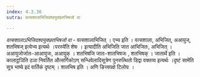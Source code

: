 ```yaml
---
index: 4.3.36
sutra: वत्सशालाभिजिदश्वयुक्छतभिषजो वा

---
```

_वत्सशालाऽभिजिदश्वयुक्छतभिषजो वा_ - वत्सशालाभिजित् । एभ्य इति । वत्सशाला, अभिजित्, अआयुज्, शतभिषज् इत्येभ्य इत्यर्थः ।परस्ये॑ति शेषः । इत्यादीति अभिजिति जात आभिजितः, अभिजित् । अआयुजोर्जातः-आआयुजः, अआयुक् । शतभिषजि जातः-शातभिषजः , शतभिषक् । जातार्थे इति ।कालाट्ठञि॑ति ठञा निवर्तित औत्सर्गिकोऽण् सन्धिवेलादिसूत्रेण पुनरुत्थितो डिद्वा वक्तव्य इत्यर्थः ।दृष्टं सामे॑ति सूत्र भाष्ये इदं वार्तिकं दृष्टम् । शातभिष इति । अणि ङित्त्वपक्षे टिलोपः । 